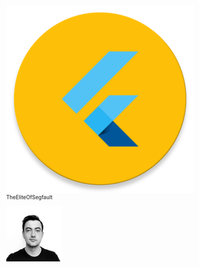 ![Image of Yaktocat](https://github.com/noelvarga25/noelvarga25/blob/main/assets/programming/flutter.png)
TheEliteOfSegfault
<p>
  <img width="150" align='left' src="https://github.com/noelvarga25/noelvarga25/blob/main/assets/social/me.jpg">
</p>
